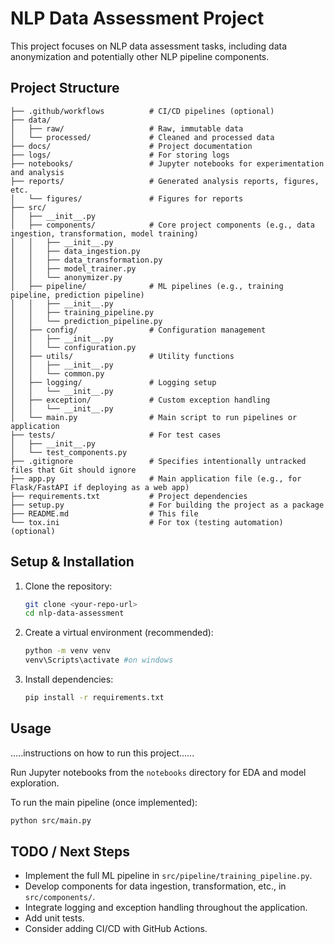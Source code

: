 # NLP Data Assessment Project

This project focuses on NLP data assessment tasks, including data anonymization and potentially other NLP pipeline components.

## Project Structure


```
├── .github/workflows          # CI/CD pipelines (optional)
├── data/
│   ├── raw/                   # Raw, immutable data
│   └── processed/             # Cleaned and processed data
├── docs/                      # Project documentation
├── logs/                      # For storing logs
├── notebooks/                 # Jupyter notebooks for experimentation and analysis
├── reports/                   # Generated analysis reports, figures, etc.
│   └── figures/               # Figures for reports
├── src/
│   ├── __init__.py
│   ├── components/            # Core project components (e.g., data ingestion, transformation, model training)
│   │   ├── __init__.py
│   │   ├── data_ingestion.py
│   │   ├── data_transformation.py
│   │   ├── model_trainer.py
│   │   └── anonymizer.py
│   ├── pipeline/              # ML pipelines (e.g., training pipeline, prediction pipeline)
│   │   ├── __init__.py
│   │   ├── training_pipeline.py
│   │   └── prediction_pipeline.py
│   ├── config/                # Configuration management
│   │   ├── __init__.py
│   │   └── configuration.py
│   ├── utils/                 # Utility functions
│   │   ├── __init__.py
│   │   └── common.py
│   ├── logging/               # Logging setup
│   │   └── __init__.py
│   ├── exception/             # Custom exception handling
│   │   └── __init__.py
│   └── main.py                # Main script to run pipelines or application
├── tests/                     # For test cases
│   ├── __init__.py
│   └── test_components.py
├── .gitignore                 # Specifies intentionally untracked files that Git should ignore
├── app.py                     # Main application file (e.g., for Flask/FastAPI if deploying as a web app)
├── requirements.txt           # Project dependencies
├── setup.py                   # For building the project as a package
├── README.md                  # This file
└── tox.ini                    # For tox (testing automation) (optional)
```

## Setup & Installation

1. Clone the repository:
   ```bash
   git clone <your-repo-url>
   cd nlp-data-assessment
   ```
2. Create a virtual environment (recommended):
   ```bash
   python -m venv venv
   venv\Scripts\activate #on windows
   ```
3. Install dependencies:
   ```bash
   pip install -r requirements.txt
   ```

## Usage

.....instructions on how to run this project......

Run Jupyter notebooks from the `notebooks` directory for EDA and model exploration.

To run the main pipeline (once implemented):
```bash
python src/main.py
```


## TODO / Next Steps

*   Implement the full ML pipeline in `src/pipeline/training_pipeline.py`.
*   Develop components for data ingestion, transformation, etc., in `src/components/`.
*   Integrate logging and exception handling throughout the application.
*   Add unit tests.
*   Consider adding CI/CD with GitHub Actions.
